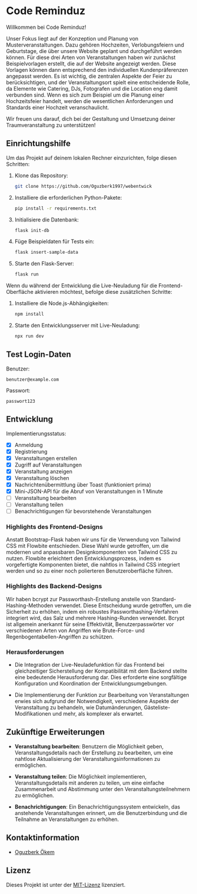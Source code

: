 # Code Reminduz

Willkommen bei Code Reminduz!

Unser Fokus liegt auf der Konzeption und Planung von Musterveranstaltungen. Dazu gehören Hochzeiten, Verlobungsfeiern und Geburtstage, die über unsere Website geplant und durchgeführt werden können. Für diese drei Arten von Veranstaltungen haben wir zunächst Beispielvorlagen erstellt, die auf der Website angezeigt werden. Diese Vorlagen können dann entsprechend den individuellen Kundenpräferenzen angepasst werden. Es ist wichtig, die zentralen Aspekte der Feier zu berücksichtigen, und der Veranstaltungsort spielt eine entscheidende Rolle, da Elemente wie Catering, DJs, Fotografen und die Location eng damit verbunden sind. Wenn es sich zum Beispiel um die Planung einer Hochzeitsfeier handelt, werden die wesentlichen Anforderungen und Standards einer Hochzeit veranschaulicht.

Wir freuen uns darauf, dich bei der Gestaltung und Umsetzung deiner Traumveranstaltung zu unterstützen!

## Einrichtungshilfe

Um das Projekt auf deinem lokalen Rechner einzurichten, folge diesen Schritten:

1. Klone das Repository:

   ```bash
   git clone https://github.com/Oguzberk1997/webentwick
   ```

2. Installiere die erforderlichen Python-Pakete:

   ```bash
   pip install -r requirements.txt
   ```

3. Initialisiere die Datenbank:

   ```bash
   flask init-db
   ```

4. Füge Beispieldaten für Tests ein:

   ```bash
   flask insert-sample-data
   ```

5. Starte den Flask-Server:
   ```bash
   flask run
   ```

Wenn du während der Entwicklung die Live-Neuladung für die Frontend-Oberfläche aktivieren möchtest, befolge diese zusätzlichen Schritte:

1. Installiere die Node.js-Abhängigkeiten:

   ```bash
   npm install
   ```

2. Starte den Entwicklungsserver mit Live-Neuladung:
   ```bash
   npx run dev
   ```

## Test Login-Daten

Benutzer:

```
benutzer@example.com

```

Passwort:

```
passwort123
```

## Entwicklung

Implementierungsstatus:

- [x] Anmeldung
- [x] Registrierung
- [x] Veranstaltungen erstellen
- [x] Zugriff auf Veranstaltungen
- [x] Veranstaltung anzeigen
- [x] Veranstaltung löschen
- [x] Nachrichtenübermittlung über Toast (funktioniert prima)
- [x] Mini-JSON-API für die Abruf von Veranstaltungen in 1 Minute
- [ ] Veranstaltung bearbeiten
- [ ] Veranstaltung teilen
- [ ] Benachrichtigungen für bevorstehende Veranstaltungen

### Highlights des Frontend-Designs

Anstatt Bootstrap-Flask haben wir uns für die Verwendung von Tailwind CSS mit Flowbite entschieden. Diese Wahl wurde getroffen, um die modernen und anpassbaren Designkomponenten von Tailwind CSS zu nutzen. Flowbite erleichtert den Entwicklungsprozess, indem es vorgefertigte Komponenten bietet, die nahtlos in Tailwind CSS integriert werden und so zu einer noch polierteren Benutzeroberfläche führen.

### Highlights des Backend-Designs

Wir haben bcrypt zur Passworthash-Erstellung anstelle von Standard-Hashing-Methoden verwendet. Diese Entscheidung wurde getroffen, um die Sicherheit zu erhöhen, indem ein robustes Passworthashing-Verfahren integriert wird, das Salz und mehrere Hashing-Runden verwendet. Bcrypt ist allgemein anerkannt für seine Effektivität, Benutzerpasswörter vor verschiedenen Arten von Angriffen wie Brute-Force- und Regenbogentabellen-Angriffen zu schützen.

### Herausforderungen

- Die Integration der Live-Neuladefunktion für das Frontend bei gleichzeitiger Sicherstellung der Kompatibilität mit dem Backend stellte eine bedeutende Herausforderung dar. Dies erforderte eine sorgfältige Konfiguration und Koordination der Entwicklungsumgebungen.

- Die Implementierung der Funktion zur Bearbeitung von Veranstaltungen erwies sich aufgrund der Notwendigkeit, verschiedene Aspekte der Veranstaltung zu behandeln, wie Datumänderungen, Gästeliste-Modifikationen und mehr, als komplexer als erwartet.

## Zukünftige Erweiterungen

- **Veranstaltung bearbeiten**: Benutzern die Möglichkeit geben, Veranstaltungsdetails nach der Erstellung zu bearbeiten, um eine nahtlose Aktualisierung der Veranstaltungsinformationen zu ermöglichen.

- **Veranstaltung teilen**: Die Möglichkeit implementieren, Veranstaltungsdetails mit anderen zu teilen, um eine einfache Zusammenarbeit und Abstimmung unter den Veranstaltungsteilnehmern zu ermöglichen.

- **Benachrichtigungen**: Ein Benachrichtigungssystem entwickeln, das anstehende Veranstaltungen erinnert, um die Benutzerbindung und die Teilnahme an Veranstaltungen zu erhöhen.

## Kontaktinformation

- [Oguzberk Ökem](mailto:oguzberk-oekem@outlook.de)

## Lizenz

Dieses Projekt ist unter der [MIT-Lizenz](LICENSE) lizenziert.
